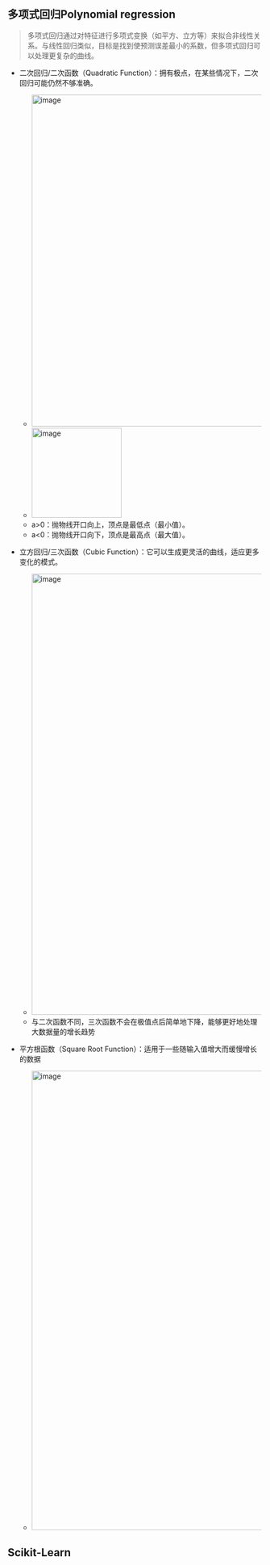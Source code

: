 ## 多项式回归Polynomial regression
> 多项式回归通过对特征进行多项式变换（如平方、立方等）来拟合非线性关系。与线性回归类似，目标是找到使预测误差最小的系数，但多项式回归可以处理更复杂的曲线。
- 二次回归/二次函数（Quadratic Function）：拥有极点，在某些情况下，二次回归可能仍然不够准确。
  - <img width="658" alt="image" src="https://github.com/user-attachments/assets/5562cbf2-4d66-4f9e-bb1a-08baedda650d">
  - <img width="178" alt="image" src="https://github.com/user-attachments/assets/51c1c452-c667-460a-bee2-a96ded97245a">
  - a>0：抛物线开口向上，顶点是最低点（最小值）。
  - a<0：抛物线开口向下，顶点是最高点（最大值）。

- 立方回归/三次函数（Cubic Function）：它可以生成更灵活的曲线，适应更多变化的模式。
  - <img width="875" alt="image" src="https://github.com/user-attachments/assets/6ef02368-5f63-4691-a6d4-710a464414c2">
  - 与二次函数不同，三次函数不会在极值点后简单地下降，能够更好地处理大数据量的增长趋势

- 平方根函数（Square Root Function）：适用于一些随输入值增大而缓慢增长的数据
  - <img width="911" alt="image" src="https://github.com/user-attachments/assets/08f2cee2-544c-4e91-92d3-f04df6d4e489">

## Scikit-Learn
